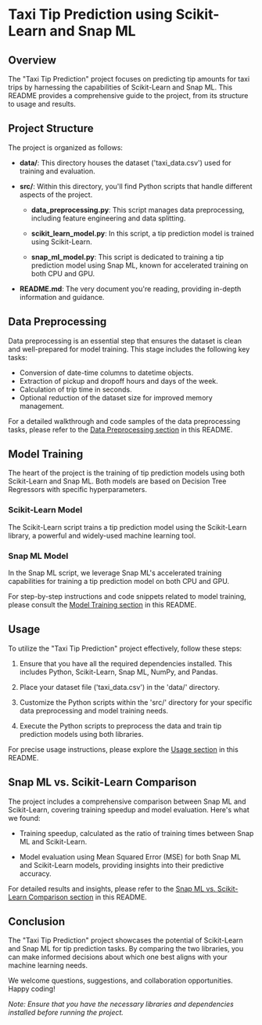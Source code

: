 
# Taxi Tip Prediction using Scikit-Learn and Snap ML

## Overview

The "Taxi Tip Prediction" project focuses on predicting tip amounts for taxi trips by harnessing the capabilities of Scikit-Learn and Snap ML. This README provides a comprehensive guide to the project, from its structure to usage and results.

## Project Structure

The project is organized as follows:

- **data/**: This directory houses the dataset ('taxi_data.csv') used for training and evaluation.

- **src/**: Within this directory, you'll find Python scripts that handle different aspects of the project.

  - **data_preprocessing.py**: This script manages data preprocessing, including feature engineering and data splitting.

  - **scikit_learn_model.py**: In this script, a tip prediction model is trained using Scikit-Learn.

  - **snap_ml_model.py**: This script is dedicated to training a tip prediction model using Snap ML, known for accelerated training on both CPU and GPU.

- **README.md**: The very document you're reading, providing in-depth information and guidance.

## Data Preprocessing

Data preprocessing is an essential step that ensures the dataset is clean and well-prepared for model training. This stage includes the following key tasks:

- Conversion of date-time columns to datetime objects.
- Extraction of pickup and dropoff hours and days of the week.
- Calculation of trip time in seconds.
- Optional reduction of the dataset size for improved memory management.

For a detailed walkthrough and code samples of the data preprocessing tasks, please refer to the [Data Preprocessing section](#data-preprocessing) in this README.

## Model Training

The heart of the project is the training of tip prediction models using both Scikit-Learn and Snap ML. Both models are based on Decision Tree Regressors with specific hyperparameters.

### Scikit-Learn Model

The Scikit-Learn script trains a tip prediction model using the Scikit-Learn library, a powerful and widely-used machine learning tool.

### Snap ML Model

In the Snap ML script, we leverage Snap ML's accelerated training capabilities for training a tip prediction model on both CPU and GPU.

For step-by-step instructions and code snippets related to model training, please consult the [Model Training section](#model-training) in this README.

## Usage

To utilize the "Taxi Tip Prediction" project effectively, follow these steps:

1. Ensure that you have all the required dependencies installed. This includes Python, Scikit-Learn, Snap ML, NumPy, and Pandas.

2. Place your dataset file ('taxi_data.csv') in the 'data/' directory.

3. Customize the Python scripts within the 'src/' directory for your specific data preprocessing and model training needs.

4. Execute the Python scripts to preprocess the data and train tip prediction models using both libraries.

For precise usage instructions, please explore the [Usage section](#usage) in this README.

## Snap ML vs. Scikit-Learn Comparison

The project includes a comprehensive comparison between Snap ML and Scikit-Learn, covering training speedup and model evaluation. Here's what we found:

- Training speedup, calculated as the ratio of training times between Snap ML and Scikit-Learn.

- Model evaluation using Mean Squared Error (MSE) for both Snap ML and Scikit-Learn models, providing insights into their predictive accuracy.

For detailed results and insights, please refer to the [Snap ML vs. Scikit-Learn Comparison section](#snap-ml-vs-scikit-learn-comparison) in this README.

## Conclusion

The "Taxi Tip Prediction" project showcases the potential of Scikit-Learn and Snap ML for tip prediction tasks. By comparing the two libraries, you can make informed decisions about which one best aligns with your machine learning needs.

We welcome questions, suggestions, and collaboration opportunities. Happy coding!

*Note: Ensure that you have the necessary libraries and dependencies installed before running the project.*
